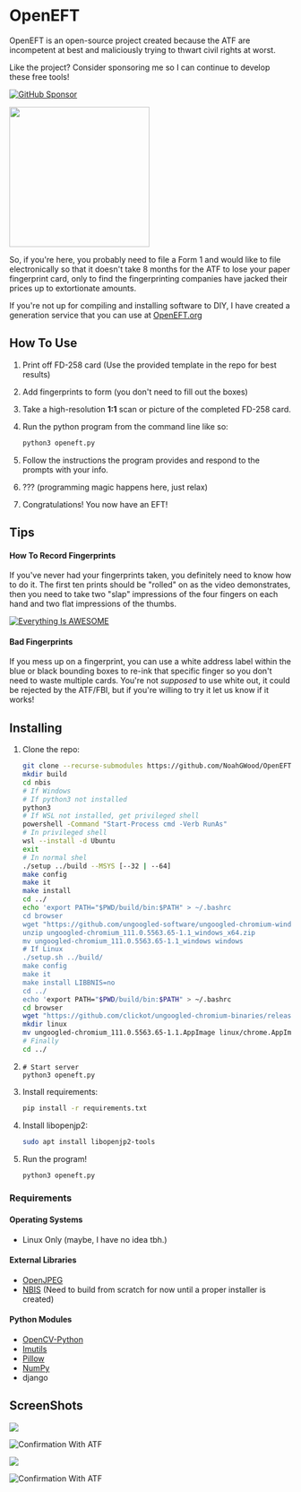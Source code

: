 # OpenEFT
OpenEFT is an open-source project created because the ATF are incompetent at best and maliciously trying to thwart civil rights at worst.

Like the project? Consider sponsoring me so I can continue to develop these free tools!

[![GitHub Sponsor](https://img.shields.io/github/sponsors/NoahGWood?label=Sponsor&logo=GitHub)](https://github.com/sponsors/NoahGWood)

<img src="docs/imgs/blurred.png" width="250" />

So, if you're here, you probably need to file a Form 1 and would like to file electronically so that it doesn't take 8 months for the ATF to lose your paper fingerprint card, only to find the fingerprinting companies have jacked their prices up to extortionate amounts.

If you're not up for compiling and installing software to DIY, I have created a generation service that you can use at [OpenEFT.org](https://www.openeft.org/eft)

## How To Use

1. Print off FD-258 card (Use the provided template in the repo for best results)

2. Add fingerprints to form (you don't need to fill out the boxes)

3. Take a high-resolution **1:1** scan or picture of the completed FD-258 card.

4. Run the python program from the command line like so:

   ```bash
   python3 openeft.py
   ```

5. Follow the instructions the program provides and respond to the prompts with your info.

6. ??? (programming magic happens here, just relax)

7. Congratulations! You now have an EFT!

## Tips

#### How To Record Fingerprints

If you've never had your fingerprints taken, you definitely need to know how to do it. The first ten prints should be "rolled" on as the video demonstrates, then you need to take two "slap" impressions of the four fingers on each hand and two flat impressions of the thumbs.

[![Everything Is AWESOME](http://img.youtube.com/vi/47YLGj_yLVA/0.jpg)](//www.youtube.com/watch?v=47YLGj_yLVA "Fingerprinting Technique")

#### Bad Fingerprints

If you mess up on a fingerprint, you can use a white address label within the blue or black bounding boxes to re-ink that specific finger so you don't need to waste multiple cards. You're not *supposed* to use white out, it could be rejected by the ATF/FBI, but if you're willing to try it let us know if it works! 

## Installing

1. Clone the repo:

   ```sh
   git clone --recurse-submodules https://github.com/NoahGWood/OpenEFT.git
   mkdir build
   cd nbis
   # If Windows
   # If python3 not installed
   python3
   # If WSL not installed, get privileged shell
   powershell -Command "Start-Process cmd -Verb RunAs"
   # In privileged shell
   wsl --install -d Ubuntu
   exit
   # In normal shel
   ./setup ../build --MSYS [--32 | --64]
   make config
   make it
   make install
   cd ../
   echo 'export PATH="$PWD/build/bin:$PATH" > ~/.bashrc
   cd browser
   wget "https://github.com/ungoogled-software/ungoogled-chromium-windows/releases/download/111.0.5563.65-1.1/ungoogled-chromium_111.0.5563.65-1.1_windows_x64.zip"
   unzip ungoogled-chromium_111.0.5563.65-1.1_windows_x64.zip
   mv ungoogled-chromium_111.0.5563.65-1.1_windows windows
   # If Linux
   ./setup.sh ../build/
   make config
   make it
   make install LIBBNIS=no
   cd ../
   echo 'export PATH="$PWD/build/bin:$PATH" > ~/.bashrc
   cd browser
   wget "https://github.com/clickot/ungoogled-chromium-binaries/releases/download/111.0.5563.65-1/ungoogled-chromium_111.0.5563.65-1.1.AppImage"
   mkdir linux
   mv ungoogled-chromium_111.0.5563.65-1.1.AppImage linux/chrome.AppImage
   # Finally
   cd ../
   ```

2. ```shell
   # Start server
   python3 openeft.py
   ```

2. Install requirements:

   ```sh
   pip install -r requirements.txt
   ```
   
3. Install libopenjp2:

   ```sh
   sudo apt install libopenjp2-tools
   ```

5. Run the program!

   ```sh
   python3 openeft.py
   ```
### Requirements

#### Operating Systems

* Linux Only (maybe, I have no idea tbh.)

#### External Libraries

* [OpenJPEG](https://github.com/uclouvain/openjpeg)
* [NBIS](https://www.nist.gov/services-resources/software/nist-biometric-image-software-nbis) (Need to build from scratch for now until a proper installer is created)

#### Python Modules

* [OpenCV-Python](https://github.com/opencv/opencv-python)
* [Imutils](https://github.com/PyImageSearch/imutils)
* [Pillow](https://python-pillow.org/)
* [NumPy](https:://numpy.org)
* django

## ScreenShots

![](docs/imgs/openeft_gui.png)

![Confirmation With ATF](docs/imgs/personal.png)

![](docs/imgs/eft_files.png)



![Confirmation With ATF](docs/imgs/ITWORKS.png)
